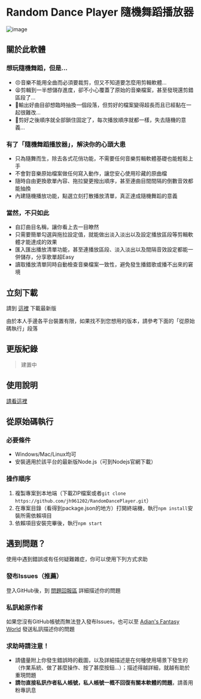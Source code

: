 # Random Dance Player 隨機舞蹈播放器
![image](https://github.com/user-attachments/assets/8e7e028e-e9a1-4707-ba65-d54fa403e6e7)

## 關於此軟體
### 想玩隨機舞蹈，但是...

- 😣音樂不能用全曲而必須要裁剪，但又不知道要怎麼用剪輯軟體...
- 😫剪輯到一半想儲存進度，卻不小心覆蓋了原始的音樂檔案，甚至發現還剪錯區段了...
- 🫠輸出好曲目卻想臨時抽換一個段落，但剪好的檔案變得超長而且已經黏在一起很難改...
- 😬剪好之後順序就全部鎖住固定了，每次播放順序就都一樣，失去隨機的意義...

### 有了「隨機舞蹈播放器」，解決你的心頭大患
- 只為隨舞而生，除去各式花俏功能，不需要任何音樂剪輯軟體基礎也能輕鬆上手
- 不會對音樂原始檔案做任何寫入動作，讓您安心使用珍藏的原曲檔
- 隨時自由更換歌單內容、拖拉變更撥出順序，甚至連曲目間間隔的倒數音效都能抽換
- 內建隨機播放功能，點選立刻打散播放清單，真正達成隨機舞蹈的意義

### 當然，不只如此
- 自訂曲目名稱，讓你看上去一目瞭然
- 只需要簡單勾選與拖拉設定值，就能做出淡入淡出以及設定播放區段等剪輯軟體才能達成的效果
- 匯入匯出播放清單功能，甚至連播放區段、淡入淡出以及間隔音效設定都能一併儲存，分享歌單超Easy
- 讀取播放清單同時自動檢查音樂檔案一致性，避免發生播錯歌或播不出來的窘境

## 立刻下載
請到 [這裡](https://github.com/jh961202/RandomDancePlayer/releases/latest) 下載最新版

由於本人手邊各平台裝置有限，如果找不到您想用的版本，請參考下面的「從原始碼執行」段落
## 更版紀錄
> 建置中
## 使用說明
[請看這裡](https://github.com/jh961202/RandomDancePlayer/wiki/%E9%9A%A8%E6%A9%9F%E8%88%9E%E8%B9%88%E6%92%AD%E6%94%BE%E5%99%A8-%E4%BD%BF%E7%94%A8%E8%AA%AA%E6%98%8E%E6%9B%B8)
## 從原始碼執行
### 必要條件
- Windows/Mac/Linux均可
- 安裝適用於該平台的最新版Node.js（可到Nodejs官網下載）
### 操作順序
1. 複製專案到本地端（下載ZIP檔案或者`git clone https://github.com/jh961202/RandomDancePlayer.git`）
2. 在專案目錄（看得到package.json的地方）打開終端機，執行`npm install`安裝所需依賴項目
3. 依賴項目安裝完畢後，執行`npm start`

## 遇到問題？
使用中遇到錯誤或有任何疑難雜症，你可以使用下列方式求助
### 發布Issues（推薦）
登入GitHub後，到 [問題回報區](https://github.com/jh961202/RandomDancePlayer/issues) 詳細描述你的問題
### 私訊給原作者
如果您沒有GitHub帳號而無法登入發布Issues，也可以至 [Adian's Fantasy World](https://fb.com/adian.fantasy.world) 發送私訊描述你的問題
### 求助時請注意！
- 請儘量附上你發生錯誤時的截圖，以及詳細描述是在何種使用場景下發生的（作業系統、做了甚麼操作、按了甚麼按鈕...）；描述得越詳細，就越有助於重現問題
- **請勿直接私訊作者私人帳號，私人帳號一概不回復有關本軟體的問題**，請善用粉專訊息
